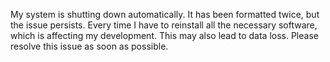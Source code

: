 My system is shutting down automatically. It has been formatted twice, but the issue persists. Every time I have to reinstall all the necessary software, which is affecting my development. This may also lead to data loss. Please resolve this issue as soon as possible.

